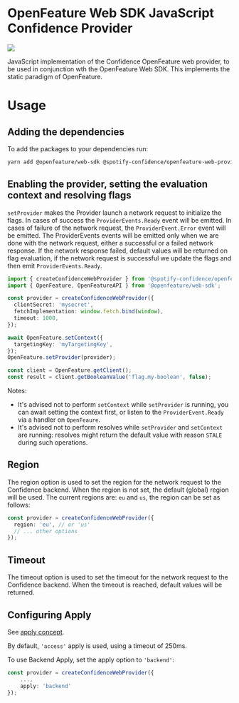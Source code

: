 # OpenFeature Web SDK JavaScript Confidence Provider

![](https://img.shields.io/badge/lifecycle-beta-a0c3d2.svg)

JavaScript implementation of the Confidence OpenFeature web provider, to be used in conjunction wth the OpenFeature Web SDK.
This implements the static paradigm of OpenFeature.

# Usage

## Adding the dependencies

To add the packages to your dependencies run:

```sh
yarn add @openfeature/web-sdk @spotify-confidence/openfeature-web-provider
```

## Enabling the provider, setting the evaluation context and resolving flags

`setProvider` makes the Provider launch a network request to initialize the flags. In cases of success the
`ProviderEvents.Ready` event will be emitted. In cases of failure of the network request, the `ProviderEvent.Error`
event will be emitted. The ProviderEvents events will be emitted only when we are done with the network request, either
a successful or a failed network response. If the network response failed, default values will be returned on flag
evaluation, if the network request is successful we update the flags and then emit `ProviderEvents.Ready`.

```ts
import { createConfidenceWebProvider } from '@spotify-confidence/openfeature-web-provider';
import { OpenFeature, OpenFeatureAPI } from '@openfeature/web-sdk';

const provider = createConfidenceWebProvider({
  clientSecret: 'mysecret',
  fetchImplementation: window.fetch.bind(window),
  timeout: 1000,
});

await OpenFeature.setContext({
  targetingKey: 'myTargetingKey',
});
OpenFeature.setProvider(provider);

const client = OpenFeature.getClient();
const result = client.getBooleanValue('flag.my-boolean', false);
```

Notes:

- It's advised not to perform `setContext` while `setProvider` is running, you can await setting the context first, or listen to the `ProviderEvent.Ready` via a handler on `OpenFeaure`.
- It's advised not to perform resolves while `setProvider` and `setContext` are running: resolves might return the default value with reason `STALE` during such operations.

## Region

The region option is used to set the region for the network request to the Confidence backend. When the region is not set, the default (global) region will be used.
The current regions are: `eu` and `us`, the region can be set as follows:

```ts
const provider = createConfidenceWebProvider({
  region: 'eu', // or 'us'
  // ... other options
});
```

## Timeout

The timeout option is used to set the timeout for the network request to the Confidence backend. When the timeout is reached, default values will be returned.

## Configuring Apply

See [apply concept](../../concepts/apply.md).

By default, `'access'` apply is used, using a timeout of 250ms.

To use Backend Apply, set the apply option to `'backend'`:

```ts
const provider = createConfidenceWebProvider({
    ...,
    apply: 'backend'
});

```

